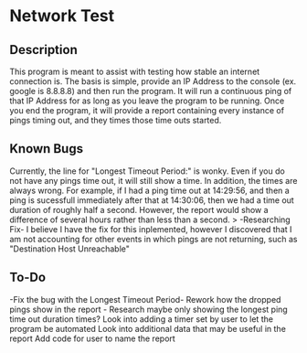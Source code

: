 # Network Test
## Description
This program is meant to assist with testing how stable an internet connection is. The basis is simple, provide an IP Address to the console (ex. google is 8.8.8.8) and then run the program.
It will run a continuous ping of that IP Address for as long as you leave the program to be running. Once you end the program, it will provide a report containing every instance of pings timing out, and they times those time outs started.

## Known Bugs
Currently, the line for "Longest Timeout Period:" is wonky. Even if you do not have any pings time out, it will still show a time. In addition, the times are always wrong.	For example, if I had a ping time out at 14:29:56, and then a ping is sucessfull immediately after that at 14:30:06, then we had a time out duration of roughly half a second. However, the report would show a difference of several hours rather than less than a second.
	> -Researching Fix-
	I believe I have the fix for this inplemented, however I discovered that I am not accounting for other events in which pings are not returning, such as "Destination Host Unreachable"

## To-Do
-Fix the bug with the Longest Timeout Period-
Rework how the dropped pings show in the report
	- Research maybe only showing the longest ping time out duration times?
Look into adding a timer set by user to let the program be automated
Look into additional data that may be useful in the report
Add code for user to name the report
